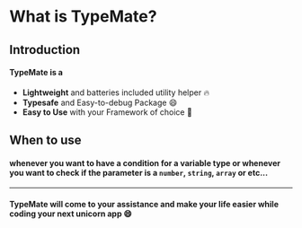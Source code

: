 # What is TypeMate?

## Introduction

#### TypeMate is a

-   **Lightweight** and batteries included utility helper :fire:
-   **Typesafe** and Easy-to-debug Package :smile:
-   **Easy to Use** with your Framework of choice :toolbox:

## When to use

#### whenever you want to have a condition for a variable type or whenever you want to check if the parameter is a `number`, `string`, `array` or etc...

---

#### **TypeMate** will come to your assistance and make your life easier while coding your next unicorn app :smile:
